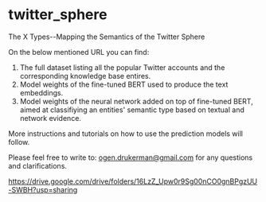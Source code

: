 # twitter_sphere
The X Types--Mapping the Semantics of the Twitter Sphere

On the below mentioned URL you can find:

1. The full dataset listing all the popular Twitter accounts and the corresponding knowledge base entires.
2. Model weights of the fine-tuned BERT used to produce the text embeddings.
3. Model weights of the neural network added on top of fine-tuned BERT, aimed at classifiying an entities' semantic type based on textual and network evidence.

More instructions and tutorials on how to use the prediction models will follow.

Please feel free to write to: ogen.drukerman@gmail.com for any questions and clarifications.

https://drive.google.com/drive/folders/16LzZ_Upw0r9Sg00nCO0gnBPgzUU-SWBH?usp=sharing
